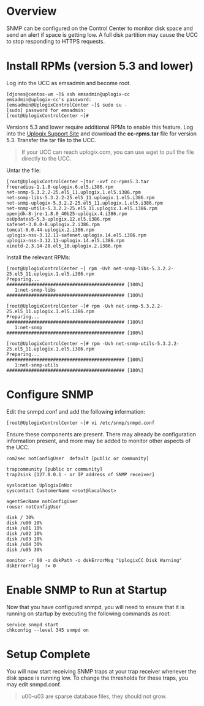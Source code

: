 <!-- 5.4 -->

# Overview

SNMP can be configured on the Control Center to monitor disk space and send an alert if space is getting low. A full disk partition may cause the UCC to stop responding to HTTPS requests.

# Install RPMs (version 5.3 and lower)

Log into the UCC as emsadmin and become root.

```
[djones@centos-vm ~]$ ssh emsadmin@uplogix-cc
emsadmin@uplogix-cc's password: 
[emsadmin@UplogixControlCenter ~]$ sudo su -
[sudo] password for emsadmin: 
[root@UplogixControlCenter ~]# 
```

Versions 5.3 and lower require additional RPMs to enable this feature. Log into the [Uplogix Support Site](/support/account/) and download the **cc-rpms.tar** file for version 5.3. Transfer the tar file to the UCC.

> If your UCC can reach uplogix.com, you can use wget to pull the file directly to the UCC.

Untar the file:

```
[root@UplogixControlCenter ~]tar -xvf cc-rpms5.3.tar
freeradius-1.1.8-uplogix.6.el5.i386.rpm
net-snmp-5.3.2.2-25.el5_11.uplogix.1.el5.i386.rpm
net-snmp-libs-5.3.2.2-25.el5_11.uplogix.1.el5.i386.rpm
net-snmp-uplogix-5.3.2.2-25.el5_11.uplogix.1.el5.i386.rpm
net-snmp-utils-5.3.2.2-25.el5_11.uplogix.1.el5.i386.rpm
openjdk-8-jre-1.8.0_40b25-uplogix.4.i386.rpm
osUpdates5-5.3-uplogix.12.el5.i386.rpm
safenet-3.0.0-8.uplogix.2.i386.rpm
tomcat-6.0.44-uplogix.2.i386.rpm
uplogix-nss-3.12.11-safenet.uplogix.14.el5.i386.rpm
uplogix-nss-3.12.11-uplogix.14.el5.i386.rpm
xinetd-2.3.14-20.el5_10.uplogix.2.i386.rpm
```

Install the relevant RPMs:

```
[root@UplogixControlCenter ~] rpm -Uvh net-snmp-libs-5.3.2.2-25.el5_11.uplogix.1.el5.i386.rpm
Preparing...                ########################################### [100%]
   1:net-snmp-libs          ########################################### [100%]

[root@UplogixControlCenter ~]# rpm -Uvh net-snmp-5.3.2.2-25.el5_11.uplogix.1.el5.i386.rpm  
Preparing...                ########################################### [100%]
   1:net-snmp               ########################################### [100%]

[root@UplogixControlCenter ~]# rpm -Uvh net-snmp-utils-5.3.2.2-25.el5_11.uplogix.1.el5.i386.rpm
Preparing...                ########################################### [100%]
   1:net-snmp-utils         ########################################### [100%]
```

# Configure SNMP

Edit the snmpd.conf and add the following information:

```
[root@UplogixControlCenter ~]# vi /etc/snmp/snmpd.conf
```

Ensure these components are present. There may already be configuration information present, and more may be added to monitor other aspects of the UCC.

```
com2sec notConfigUser  default [public or community]

trapcommunity [public or community] 
trap2sink [127.0.0.1 - or IP address of SNMP receiver]

syslocation UplogixInNoc
syscontact CustomerName <root@localhost>

agentSecName notConfigUser
rouser notConfigUser

disk / 30%
disk /u00 10%
disk /u01 10%
disk /u02 10%
disk /u03 10%
disk /u04 30%
disk /u05 30%

monitor -r 60 -o dskPath -o dskErrorMsg "UplogixCC Disk Warning"  dskErrorFlag  != 0
```

# Enable SNMP to Run at Startup

Now that you have configured snmpd, you will need to ensure that it is
running on startup by executing the following commands as root:

```
service snmpd start
chkconfig --level 345 snmpd on
```

# Setup Complete

You will now start receiving SNMP traps at your trap receiver whenever the disk space is running low.  To change the thresholds for these traps, you may edit snmpd.conf.  

> u00-u03 are sparse database files, they should not grow.
